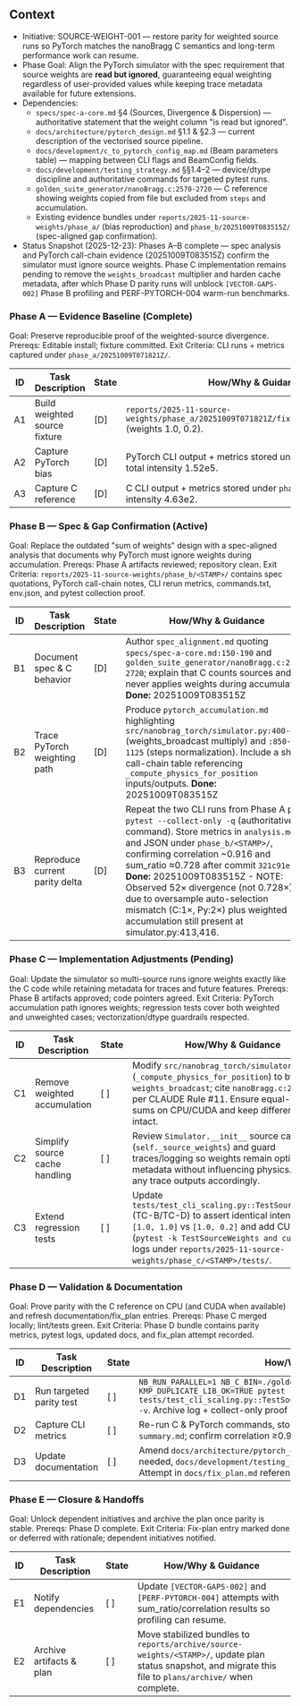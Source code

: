 ## Context
- Initiative: SOURCE-WEIGHT-001 — restore parity for weighted source runs so PyTorch matches the nanoBragg C semantics and long-term performance work can resume.
- Phase Goal: Align the PyTorch simulator with the spec requirement that source weights are **read but ignored**, guaranteeing equal weighting regardless of user-provided values while keeping trace metadata available for future extensions.
- Dependencies:
  - `specs/spec-a-core.md` §4 (Sources, Divergence & Dispersion) — authoritative statement that the weight column "is read but ignored".
  - `docs/architecture/pytorch_design.md` §1.1 & §2.3 — current description of the vectorised source pipeline.
  - `docs/development/c_to_pytorch_config_map.md` (Beam parameters table) — mapping between CLI flags and BeamConfig fields.
  - `docs/development/testing_strategy.md` §§1.4–2 — device/dtype discipline and authoritative commands for targeted pytest runs.
  - `golden_suite_generator/nanoBragg.c:2570-2720` — C reference showing weights copied from file but excluded from `steps` and accumulation.
  - Existing evidence bundles under `reports/2025-11-source-weights/phase_a/` (bias reproduction) and `phase_b/20251009T083515Z/` (spec-aligned gap confirmation).
- Status Snapshot (2025-12-23): Phases A–B complete — spec analysis and PyTorch call-chain evidence (20251009T083515Z) confirm the simulator must ignore source weights. Phase C implementation remains pending to remove the `weights_broadcast` multiplier and harden cache metadata, after which Phase D parity runs will unblock `[VECTOR-GAPS-002]` Phase B profiling and PERF-PYTORCH-004 warm-run benchmarks.

### Phase A — Evidence Baseline (Complete)
Goal: Preserve reproducible proof of the weighted-source divergence.
Prereqs: Editable install; fixture committed.
Exit Criteria: CLI runs + metrics captured under `phase_a/20251009T071821Z/`.

| ID | Task Description | State | How/Why & Guidance |
| --- | --- | --- | --- |
| A1 | Build weighted source fixture | [D] | `reports/2025-11-source-weights/phase_a/20251009T071821Z/fixtures/two_sources.txt` (weights 1.0, 0.2). |
| A2 | Capture PyTorch bias | [D] | PyTorch CLI output + metrics stored under `phase_a/.../py/`; total intensity 1.52e5. |
| A3 | Capture C reference | [D] | C CLI output + metrics stored under `phase_a/.../c/`; total intensity 4.63e2. |

### Phase B — Spec & Gap Confirmation (Active)
Goal: Replace the outdated "sum of weights" design with a spec-aligned analysis that documents why PyTorch must ignore weights during accumulation.
Prereqs: Phase A artifacts reviewed; repository clean.
Exit Criteria: `reports/2025-11-source-weights/phase_b/<STAMP>/` contains spec quotations, PyTorch call-chain notes, CLI rerun metrics, commands.txt, env.json, and pytest collection proof.

| ID | Task Description | State | How/Why & Guidance |
| --- | --- | --- | --- |
| B1 | Document spec & C behavior | [D] | Author `spec_alignment.md` quoting `specs/spec-a-core.md:150-190` and `golden_suite_generator/nanoBragg.c:2570-2720`; explain that C counts sources and never applies weights during accumulation. **Done:** 20251009T083515Z |
| B2 | Trace PyTorch weighting path | [D] | Produce `pytorch_accumulation.md` highlighting `src/nanobrag_torch/simulator.py:400-420` (weights_broadcast multiply) and `:850-1125` (steps normalization). Include a short call-chain table referencing `_compute_physics_for_position` inputs/outputs. **Done:** 20251009T083515Z |
| B3 | Reproduce current parity delta | [D] | Repeat the two CLI runs from Phase A plus `pytest --collect-only -q` (authoritative command). Store metrics in `analysis.md` and JSON under `phase_b/<STAMP>/`, confirming correlation ~0.916 and sum_ratio ≈0.728 after commit `321c91e`. **Done:** 20251009T083515Z - NOTE: Observed 52× divergence (not 0.728×) due to oversample auto-selection mismatch (C:1×, Py:2×) plus weighted accumulation still present at simulator.py:413,416. |

### Phase C — Implementation Adjustments (Pending)
Goal: Update the simulator so multi-source runs ignore weights exactly like the C code while retaining metadata for traces and future features.
Prereqs: Phase B artifacts approved; code pointers agreed.
Exit Criteria: PyTorch accumulation path ignores weights; regression tests cover both weighted and unweighted cases; vectorization/dtype guardrails respected.

| ID | Task Description | State | How/Why & Guidance |
| --- | --- | --- | --- |
| C1 | Remove weighted accumulation | [ ] | Modify `src/nanobrag_torch/simulator.py` (`_compute_physics_for_position`) to bypass `weights_broadcast`; cite `nanoBragg.c:2620-2715` per CLAUDE Rule #11. Ensure equal-weight sums on CPU/CUDA and keep differentiability intact. |
| C2 | Simplify source cache handling | [ ] | Review `Simulator.__init__` source caching (`self._source_weights`) and guard traces/logging so weights remain optional metadata without influencing physics. Update any trace outputs accordingly. |
| C3 | Extend regression tests | [ ] | Update `tests/test_cli_scaling.py::TestSourceWeights` (TC-B/TC-D) to assert identical intensities for `[1.0, 1.0]` vs `[1.0, 0.2]` and add CUDA smoke (`pytest -k TestSourceWeights and cuda`). Store logs under `reports/2025-11-source-weights/phase_c/<STAMP>/tests/`. |

### Phase D — Validation & Documentation
Goal: Prove parity with the C reference on CPU (and CUDA when available) and refresh documentation/fix_plan entries.
Prereqs: Phase C merged locally; lint/tests green.
Exit Criteria: Phase D bundle contains parity metrics, pytest logs, updated docs, and fix_plan attempt recorded.

| ID | Task Description | State | How/Why & Guidance |
| --- | --- | --- | --- |
| D1 | Run targeted parity test | [ ] | `NB_RUN_PARALLEL=1 NB_C_BIN=./golden_suite_generator/nanoBragg KMP_DUPLICATE_LIB_OK=TRUE pytest tests/test_cli_scaling.py::TestSourceWeights::test_weighted_source_matches_c -v`. Archive log + collect-only proof under `phase_d/<STAMP>/pytest/`. |
| D2 | Capture CLI metrics | [ ] | Re-run C & PyTorch commands, store outputs in `phase_d/<STAMP>/metrics.json` + `summary.md`; confirm correlation ≥0.999 and |sum_ratio−1| ≤ 1e-3. |
| D3 | Update documentation | [ ] | Amend `docs/architecture/pytorch_design.md` (Sources subsection) and, if needed, `docs/development/testing_strategy.md` to note weights are ignored. Log Attempt in `docs/fix_plan.md` referencing artifact paths. |

### Phase E — Closure & Handoffs
Goal: Unlock dependent initiatives and archive the plan once parity is stable.
Prereqs: Phase D complete.
Exit Criteria: Fix-plan entry marked done or deferred with rationale; dependent initiatives notified.

| ID | Task Description | State | How/Why & Guidance |
| --- | --- | --- | --- |
| E1 | Notify dependencies | [ ] | Update `[VECTOR-GAPS-002]` and `[PERF-PYTORCH-004]` attempts with sum_ratio/correlation results so profiling can resume. |
| E2 | Archive artifacts & plan | [ ] | Move stabilized bundles to `reports/archive/source-weights/<STAMP>/`, update plan status snapshot, and migrate this file to `plans/archive/` when complete. |
